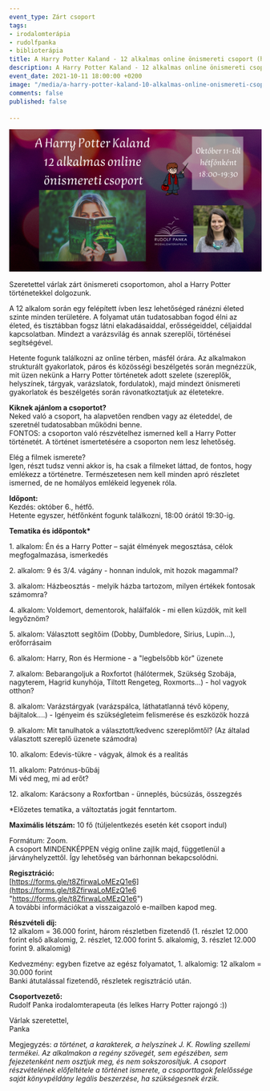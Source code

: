 ```yaml
---
event_type: Zárt csoport
tags:
- irodalomterápia
- rudolfpanka
- biblioterápia
title: A Harry Potter Kaland - 12 alkalmas online önismereti csoport (hétfőnként)
description: A Harry Potter Kaland - 12 alkalmas online önismereti csoport
event_date: 2021-10-11 18:00:00 +0200
image: "/media/a-harry-potter-kaland-10-alkalmas-online-onismereti-csoport-4.png"
comments: false
published: false

---
```

![](/media/a-harry-potter-kaland-10-alkalmas-online-onismereti-csoport-4.png)

Szeretettel várlak zárt önismereti csoportomon, ahol a Harry Potter történetekkel dolgozunk.

A 12 alkalom során egy felépített ívben lesz lehetőséged ránézni életed szinte minden területére. A folyamat után tudatosabban fogod élni az életed, és tisztábban fogsz látni elakadásaiddal, erősségeiddel, céljaiddal kapcsolatban. Mindezt a varázsvilág és annak szereplői, történései segítségével.

Hetente fogunk találkozni az online térben, másfél órára. Az alkalmakon strukturált gyakorlatok, páros és közösségi beszélgetés során megnézzük, mit üzen nekünk a Harry Potter történetek adott szelete (szereplők, helyszínek, tárgyak, varázslatok, fordulatok), majd mindezt önismereti gyakorlatok és beszélgetés során rávonatkoztatjuk az életetekre.

**Kiknek ajánlom a csoportot?**  
Neked való a csoport, ha alapvetően rendben vagy az életeddel, de szeretnél tudatosabban működni benne.  
FONTOS: a csoporton való részvételhez ismerned kell a Harry Potter történetét. A történet ismertetésére a csoporton nem lesz lehetőség.

Elég a filmek ismerete?  
Igen, részt tudsz venni akkor is, ha csak a filmeket láttad, de fontos, hogy emlékezz a történetre. Természetesen nem kell minden apró részletet ismerned, de ne homályos emlékeid legyenek róla.

**Időpont:**  
Kezdés: október 6., hétfő.  
Hetente egyszer, hétfőnként fogunk találkozni, 18:00 órától 19:30-ig. 

__Tematika és időpontok*__

1\. alkalom: Én és a Harry Potter – saját élmények megosztása, célok megfogalmazása, ismerkedés

2\. alkalom: 9 és 3/4. vágány - honnan indulok, mit hozok magammal?

3\. alkalom: Házbeosztás - melyik házba tartozom, milyen értékek fontosak számomra?

4\. alkalom: Voldemort, dementorok, halálfalók - mi ellen küzdök, mit kell legyőznöm?

5\. alkalom: Választott segítőim (Dobby, Dumbledore, Sirius, Lupin...), erőforrásaim

6\. alkalom: Harry, Ron és Hermione - a "legbelsőbb kör" üzenete

7\. alkalom: Bebarangoljuk a Roxfortot (hálótermek, Szükség Szobája, nagyterem, Hagrid kunyhója, Tiltott Rengeteg, Roxmorts...) - hol vagyok otthon?

8\. alkalom: Varázstárgyak (varázspálca, láthatatlanná tévő köpeny, bájitalok....) - Igényeim és szükségleteim felismerése és eszközök hozzá

9\. alkalom: Mit tanulhatok a választott/kedvenc szereplőmtől? (Az általad választott szereplő üzenete számodra)

10\. alkalom: Edevis-tükre - vágyak, álmok és a realitás

11\. alkalom: Patrónus-bűbáj  
Mi véd meg, mi ad erőt?

12\. alkalom: Karácsony a Roxfortban - ünneplés, búcsúzás, összegzés

\*Előzetes tematika, a változtatás jogát fenntartom.

**Maximális létszám:** 10 fő (túljelentkezés esetén két csoport indul)

Formátum: Zoom.  
A csoport MINDENKÉPPEN végig online zajlik majd, függetlenül a járványhelyzettől. Így lehetőség van bárhonnan bekapcsolódni.

**Regisztráció:**  
[https://forms.gle/t8ZfirwaLoMEzQ1e6](https://forms.gle/t8ZfirwaLoMEzQ1e6 "https://forms.gle/t8ZfirwaLoMEzQ1e6")  
A további információkat a visszaigazoló e-mailben kapod meg.

**Részvételi díj:**  
12 alkalom = 36.000 forint, három részletben fizetendő (1. részlet 12.000 forint első alkalomig, 2. részlet, 12.000 forint 5. alkalomig, 3. részlet 12.000 forint 9. alkalomig)

Kedvezmény: egyben fizetve az egész folyamatot, 1. alkalomig: 12 alkalom = 30.000 forint  
Banki átutalással fizetendő, részletek regisztráció után.

**Csoportvezető:**  
Rudolf Panka irodalomterapeuta (és lelkes Harry Potter rajongó :))

Várlak szeretettel,  
Panka

Megjegyzés: _a történet, a karakterek, a helyszínek J. K. Rowling szellemi termékei. Az alkalmakon a regény szövegét, sem egészében, sem fejezetenként nem osztjuk meg, és nem sokszorosítjuk. A csoport részvételének előfeltétele a történet ismerete, a csoporttagok felelőssége saját könyvpéldány legális beszerzése, ha szükségesnek érzik._